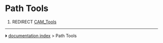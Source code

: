 # Path Tools
1.  REDIRECT [CAM_Tools](CAM_Tools.md)



---
⏵ [documentation index](../README.md) > Path Tools
